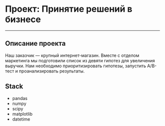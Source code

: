 # Проект: Принятие решений в бизнесе
---
**Описание проекта**
---
Наш заказчик — крупный интернет-магазин. Вместе с отделом маркетинга мы подготовили список из девяти гипотез для увеличения выручки.
Нам необходимо приоритизировать гипотезы, запустить A/B-тест и проанализировать результаты. 

**Stack**
---
- pandas
- numpy
- scipy
- matplotlib
- datetime
